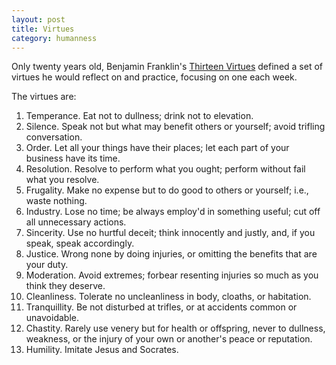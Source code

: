 ```yaml
---
layout: post
title: Virtues
category: humanness
---
```


Only twenty years old, Benjamin Franklin's [Thirteen Virtues](http://www.thirteenvirtues.com/) defined a set of virtues he would reflect on and practice, focusing on one each week.

The virtues are:

1. Temperance. Eat not to dullness; drink not to elevation.
2. Silence. Speak not but what may benefit others or yourself; avoid trifling conversation.
3. Order. Let all your things have their places; let each part of your business have its time.
4. Resolution. Resolve to perform what you ought; perform without fail what you resolve.
5. Frugality. Make no expense but to do good to others or yourself; i.e., waste nothing.
6. Industry. Lose no time; be always employ'd in something useful; cut off all unnecessary actions.
7. Sincerity. Use no hurtful deceit; think innocently and justly, and, if you speak, speak accordingly.
8. Justice. Wrong none by doing injuries, or omitting the benefits that are your duty.
9. Moderation. Avoid extremes; forbear resenting injuries so much as you think they deserve.
10. Cleanliness. Tolerate no uncleanliness in body, cloaths, or habitation.
11. Tranquillity. Be not disturbed at trifles, or at accidents common or unavoidable.
12. Chastity. Rarely use venery but for health or offspring, never to dullness, weakness, or the injury of your own or another's peace or reputation.
13. Humility. Imitate Jesus and Socrates.
